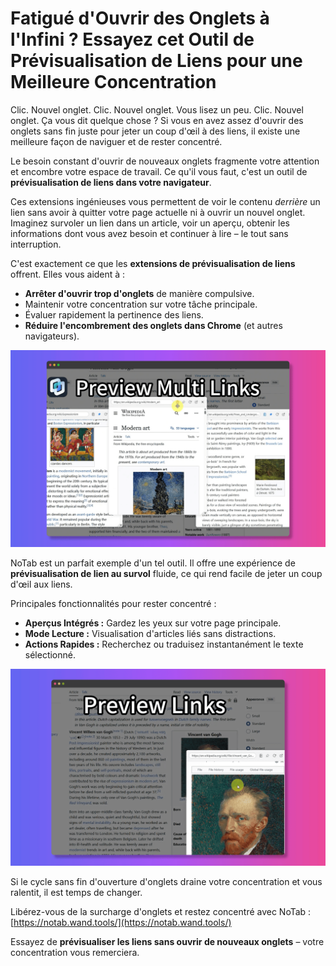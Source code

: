 # Fatigué d'Ouvrir des Onglets à l'Infini ? Essayez cet Outil de Prévisualisation de Liens pour une Meilleure Concentration

Clic. Nouvel onglet. Clic. Nouvel onglet. Vous lisez un peu. Clic. Nouvel onglet. Ça vous dit quelque chose ? Si vous en avez assez d'ouvrir des onglets sans fin juste pour jeter un coup d'œil à des liens, il existe une meilleure façon de naviguer et de rester concentré.

Le besoin constant d'ouvrir de nouveaux onglets fragmente votre attention et encombre votre espace de travail. Ce qu'il vous faut, c'est un outil de **prévisualisation de liens dans votre navigateur**.

Ces extensions ingénieuses vous permettent de voir le contenu *derrière* un lien sans avoir à quitter votre page actuelle ni à ouvrir un nouvel onglet. Imaginez survoler un lien dans un article, voir un aperçu, obtenir les informations dont vous avez besoin et continuer à lire – le tout sans interruption.

C'est exactement ce que les **extensions de prévisualisation de liens** offrent. Elles vous aident à :

*   **Arrêter d'ouvrir trop d'onglets** de manière compulsive.
*   Maintenir votre concentration sur votre tâche principale.
*   Évaluer rapidement la pertinence des liens.
*   **Réduire l'encombrement des onglets dans Chrome** (et autres navigateurs).

![Prévisualisation d'un lien sans ouvrir d'onglet](../images/notab1.png)

NoTab est un parfait exemple d'un tel outil. Il offre une expérience de **prévisualisation de lien au survol** fluide, ce qui rend facile de jeter un coup d'œil aux liens.

Principales fonctionnalités pour rester concentré :

*   **Aperçus Intégrés :** Gardez les yeux sur votre page principale.
*   **Mode Lecture :** Visualisation d'articles liés sans distractions.
*   **Actions Rapides :** Recherchez ou traduisez instantanément le texte sélectionné.

![Fonctionnalités de NoTab améliorant la concentration](../images/notab2.png)

Si le cycle sans fin d'ouverture d'onglets draine votre concentration et vous ralentit, il est temps de changer.

Libérez-vous de la surcharge d'onglets et restez concentré avec NoTab : [https://notab.wand.tools/](https://notab.wand.tools/)

Essayez de **prévisualiser les liens sans ouvrir de nouveaux onglets** – votre concentration vous remerciera.